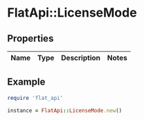 # FlatApi::LicenseMode

## Properties

| Name | Type | Description | Notes |
| ---- | ---- | ----------- | ----- |

## Example

```ruby
require 'flat_api'

instance = FlatApi::LicenseMode.new()
```

